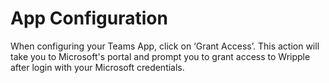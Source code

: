 # App Configuration

When configuring your Teams App, click on ‘Grant Access’. This action will take you to Microsoft's portal and prompt you to grant access to Wripple after login with your Microsoft credentials.
